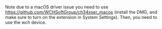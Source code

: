 Note due to a macOS driver issue you need to use https://github.com/WCHSoftGroup/ch34xser_macos (install the DMG, and make sure to turn on the extension in System Settings). Then, you need to use the wch device.